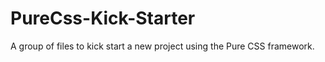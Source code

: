 PureCss-Kick-Starter
====================

A group of files to kick start a new project using the Pure CSS framework.
